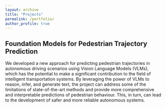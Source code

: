 ```yaml
---
layout: archive
title: "Projects"
permalink: /portfolio/
author_profile: true
---
```


## Foundation Models for Pedestrian Trajectory Prediction
We developed a new approach for predicting pedestrian trajectories in autonomous driving scenarios using Vision Language Models (VLMs), which has the potential to make a significant contribution to the field of intelligent transportation systems. By leveraging the power of VLMs to reason, infer, and generate text, the project can address some of the limitations of state-of-the-art methods and provide more comprehensive and interpretable predictions of pedestrian behaviour. This, in turn, can lead to the development of safer and more reliable autonomous systems.